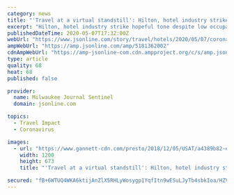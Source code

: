 ```yaml
---
category: news
title: "'Travel at a virtual standstill': Hilton, hotel industry strike hopeful tone despite low occupancy amid coronavirus"
excerpt: "Hilton, hotel industry strike hopeful tone despite low occupancy amid coronavirus There are signs of hope that the hotel industry will recover qu"
publishedDateTime: 2020-05-07T17:32:00Z
webUrl: "https://www.jsonline.com/story/travel/hotels/2020/05/07/coronavirus-hilton-hotel-industry-hopeful-despite-low-occupancy/5181362002/"
ampWebUrl: "https://amp.jsonline.com/amp/5181362002"
cdnAmpWebUrl: "https://amp-jsonline-com.cdn.ampproject.org/c/s/amp.jsonline.com/amp/5181362002"
type: article
quality: 68
heat: 68
published: false

provider:
  name: Milwaukee Journal Sentinel
  domain: jsonline.com

topics:
  - Travel Impact
  - Coronavirus

images:
  - url: "https://www.gannett-cdn.com/presto/2018/12/05/USAT/a4389b82-e9d7-4267-a430-841c00c2ce86-Hilton_.jpg?auto=webp&crop=533,299,x0,y0&format=pjpg&width=1200"
    width: 1200
    height: 673
    title: "'Travel at a virtual standstill': Hilton, hotel industry strike hopeful tone despite low occupancy amid coronavirus"

secured: "fB+6WTUQ4WKA6ktijAnZlX5RHLyWosygp1YqfItn9wESuLJyTb4sbkIoa/HZVpsTSXXEknIzrqKhbHVqJQ/jW8gbqYTKvIkyrps0aAoAroipW5MSzFkalBHXpjuYuyf65K5szEYgEQtqJhA2C/RKGWReL087ddyz2PEwr/Lb5qiMTyzk2R1Kp+T/SXKr5TfUK6mheLyvviHFQtVI447Ul9BQBEc3P6ccn6kGssDf1bIxsbFx/lc4D6BsioPj6bZ/MV5HAOUyA1YuyQ8uQJJV5/qT7GcZqBJp9Ap9tWEJuPNyCNFwrrP3nfsefosPmfZWSMjP2h0Du6Blo6tEbKIjH52aDp2rOyWSMg5AnXRaHbKzbXBZT6DMRUZ+e/y7aYPIbJdOkcAPeLmm64FFTWdhEnlo1JaAfXssbiej1I30zoQs32w9PMu5MXmcsbOdTDIfe1hYsKrm1vG+UvxOAQAcs0NOxmlsKy47odet68tG7xg=;WXro/Ug+pKbF7wwv94btjg=="
---
```


